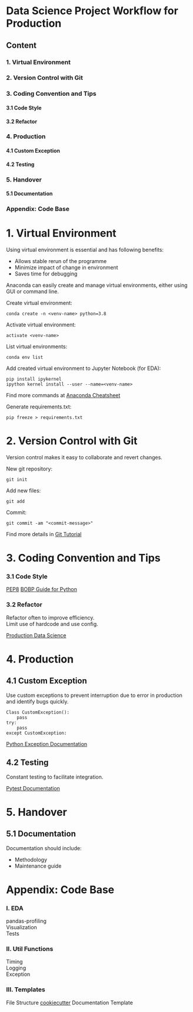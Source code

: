 # Data Science Project Workflow for Production

## Content
### 1. Virtual Environment
### 2. Version Control with Git
### 3. Coding Convention and Tips
#### 3.1 Code Style
#### 3.2 Refactor
### 4. Production
#### 4.1 Custom Exception
#### 4.2 Testing
### 5. Handover
#### 5.1 Documentation
### Appendix: Code Base


# 1. Virtual Environment

Using virtual environment is essential and has following benefits:
- Allows stable rerun of the programme
- Minimize impact of change in environment
- Saves time for debugging

Anaconda can easily create and manage virtual environments, either using GUI or command line.

Create virtual environment:

```
conda create -n <venv-name> python=3.8
```

Activate virtual environment:

```
activate <venv-name>
```

List virtual environments:

```
conda env list
```

Add created virtual environment to Jupyter Notebook (for EDA):

```
pip install ipykernel
ipython kernel install --user --name=<venv-name>
```

Find more commands at [Anaconda Cheatsheet](https://docs.conda.io/projects/conda/en/4.6.0/_downloads/52a95608c49671267e40c689e0bc00ca/conda-cheatsheet.pdf)

Generate requirements.txt:

```
pip freeze > requirements.txt
```


# 2. Version Control with Git

Version control makes it easy to collaborate and revert changes.

New git repository: 

```
git init
```

Add new files:

```
git add
```

Commit:

```
git commit -am "<commit-message>"
```

Find more details in [Git Tutorial](https://www.atlassian.com/git/tutorials)

# 3. Coding Convention and Tips
### 3.1 Code Style

[PEP8](https://www.python.org/dev/peps/pep-0008/)
[BOBP Guide for Python](https://gist.github.com/sloria/7001839)

### 3.2 Refactor

Refactor often to improve efficiency.  
Limit use of hardcode and use config.

[Production Data Science](https://github.com/FilippoBovo/production-data-science)


# 4. Production
## 4.1 Custom Exception

Use custom exceptions to prevent interruption due to error in production and identify bugs quickly. 

```
Class CustomException():
    pass
try:
    pass
except CustomException:
```

[Python Exception Documentation](https://docs.python.org/3/tutorial/errors.html)

## 4.2 Testing

Constant testing to facilitate integration.

[Pytest Documentation](https://docs.pytest.org/en/6.2.x/)

# 5. Handover
## 5.1 Documentation

Documentation should include:
- Methodology
- Maintenance guide


# Appendix: Code Base
### I. EDA
pandas-profiling  
Visualization  
Tests  

### II. Util Functions
Timing  
Logging  
Exception  

### III. Templates
File Structure [cookiecutter](https://cookiecutter.readthedocs.io/en/1.7.2/README.html)
Documentation Template

